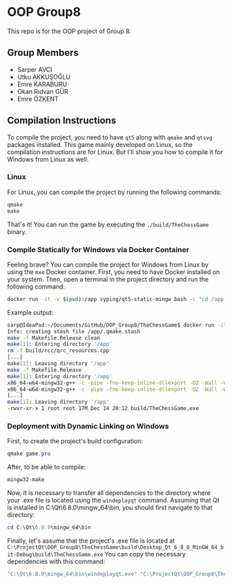 # OOP Group8

This repo is for the OOP project of Group 8.

## Group Members

- Sarper AVCI
- Utku AKKUŞOĞLU
- Emre KARABURU
- Okan Rıdvan GÜR
- Emre ÖZKENT

## Compilation Instructions

To compile the project, you need to have `qt5` along with `qmake` and `qtsvg` packages installed. This game mainly developed on Linux, so the compilation instructions are for Linux. But I'll show you how to compile it for Windows from Linux as well.

### Linux

For Linux, you can compile the project by running the following commands:

```bash
qmake
make
```

That's it! You can run the game by executing the `./build/TheChessGame` binary.

### Compile Statically for Windows via Docker Container

Feeling brave? You can compile the project for Windows from Linux by using the `mxe` Docker container. First, you need to have Docker installed on your system. Then, open a terminal in the project directory and run the following command:

```bash
docker run -it -v $(pwd):/app syping/qt5-static-mingw bash -c "cd /app && export QT_SELECT=qt5-x86_64-w64-mingw32 && qmake -qt=qt5-x86_64-w64-mingw32 && make clean && make && ls -lah build/TheChessGame.exe"
```

Example output:

```bash
sarp@IdeaPad:~/Documents/GitHub/OOP_Group8/TheChessGame$ docker run -it -v $(pwd):/app syping/qt5-static-mingw bash -c "cd /app && export QT_SELECT=qt5-x86_64-w64-mingw32 && qmake -qt=qt5-x86_64-w64-mingw32 && make clean && make && ls -lah build/TheChessGame.exe"
Info: creating stash file /app/.qmake.stash
make -f Makefile.Release clean
make[1]: Entering directory '/app'
rm -f build/rcc/qrc_resources.cpp
[...]
make[1]: Leaving directory '/app'
make -f Makefile.Release
make[1]: Entering directory '/app'
x86_64-w64-mingw32-g++ -c -pipe -fno-keep-inline-dllexport -O2 -Wall -W -Wextra -fexceptions -mthreads -DUNICODE -D_UNICODE -DWIN32 -DQT_NO_DEBUG -DQT_SVG_LIB -DQT_WIDGETS_LIB -DQT_GUI_LIB -DQT_CORE_LIB -DQT_NEEDS_QMAIN -I. -Iinclude -I/opt/windev/qt64s_5.9.9/include -I/opt/windev/qt64s_5.9.9/include/QtSvg -I/opt/windev/qt64s_5.9.9/include/QtWidgets -I/opt/windev/qt64s_5.9.9/include/QtGui -I/opt/windev/qt64s_5.9.9/include/QtCore -Ibuild/moc -I/opt/windev/qt64s_5.9.9/mkspecs/win32-g++  -o build/obj/Bishop.o src/Bishop.cpp
x86_64-w64-mingw32-g++ -c -pipe -fno-keep-inline-dllexport -O2 -Wall -W -Wextra -fexceptions -mthreads -DUNICODE -D_UNICODE -DWIN32 -DQT_NO_DEBUG -DQT_SVG_LIB -DQT_WIDGETS_LIB -DQT_GUI_LIB -DQT_CORE_LIB -DQT_NEEDS_QMAIN -I. -Iinclude -I/opt/windev/qt64s_5.9.9/include -I/opt/windev/qt64s_5.9.9/include/QtSvg -I/opt/windev/qt64s_5.9.9/include/QtWidgets -I/opt/windev/qt64s_5.9.9/include/QtGui -I/opt/windev/qt64s_5.9.9/include/QtCore -Ibuild/moc -I/opt/windev/qt64s_5.9.9/mkspecs/win32-g++  -o build/obj/GameBoard.o src/GameBoard.cpp
[...]
make[1]: Leaving directory '/app'
-rwxr-xr-x 1 root root 17M Dec 14 20:12 build/TheChessGame.exe
```

### Deployment with Dynamic Linking on Windows

First, to create the project's build configuration:

```powershell
qmake game.pro
```

After, to be able to compile:

```powershell
mingw32-make
```

Now, it is necessary to transfer all dependencies to the directory where your .exe file is located
using the `windeployqt` command. Assuming that Qt is installed in C:\Qt\6.8.0\mingw_64\bin,
you should first navigate to that directory:

```powershell
cd C:\Qt\6.8.0\mingw_64\bin
```

Finally, let's assume that the project's .exe file is located at
`C:\ProjectQt\OOP_Group8\TheChessGame\build\Desktop_Qt_6_8_0_MinGW_64_bit-Debug\build\TheChessGame.exe`
You can copy the necessary dependencies with this command:

```powershell
"C:\Qt\6.8.0\mingw_64\bin\windeployqt.exe" "C:\ProjectQt\OOP_Group8\TheChessGame\build\Desktop_Qt_6_8_0_MinGW_64_bit-Debug\build\TheChessGame.exe"
```